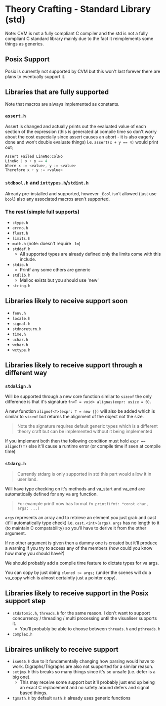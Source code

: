 # Theory Crafting - Standard Library (std)

Note: CVM is not a fully compliant C compiler and the std is not a fully compliant C standard library mainly due to the fact it reimplements some things as generics.

## Posix Support

Posix is currently not supported by CVM but this won't last forever there are plans to eventually support it.

## Libraries that are fully supported

Note that macros are always implemented as constants.

### `assert.h`

Assert is changed and actually prints out the evaluated value of each section of the expression (this is generated at compile time so don't worry about the cost especially since assert causes an abort - it is also eagerly done and won't double evaluate things) i.e. `assert(x + y == 4)` would print out;

```c
Assert Failed LineNo:ColNo
LineNo | x + y == 4
Where x := <value>, y := <value>
Therefore x + y := <value>
```

### `stdbool.h` and `inttypes.h`/`stdint.h`

Already pre-installed and supported, however `_Bool` isn't allowed (just use `bool`) also any associated macros aren't supported.

### The rest (simple full supports)

- `ctype.h`
- `errno.h`
- `float.h`
- `limits.h`
- `math.h` (note: doesn't require `-lm`)
- `stddef.h`
  - All supported types are already defined only the limits come with this include.
- `stdio.h`
  - Printf any some others are generic
- `stdlib.h`
  - Malloc exists but you should use 'new'
- `string.h`

## Libraries likely to receive support soon

- `fenv.h`
- `locale.h`
- `signal.h`
- `stdnoreturn.h`
- `time.h`
- `uchar.h`
- `wchar.h`
- `wctype.h`

## Libraries likely to receive support through a different way

### `stdalign.h`

Will be supported through a new core function similar to `sizeof` the only difference is that it's signature `fn<T = void> alignas(expr: usize = 0)`.

A new function `alignof<T>(expr: T = new {})` will also be added which is similar to `sizeof` but returns the alignment of the object not the size.
  
> Note the signature requires default generic types which is a different theory craft but can be implemented without it being implemented

If you implement both then the following condition must hold `expr == alignof(T)` else it'll cause a runtime error (or compile time if seen at compile time)

### `stdarg.h`

> Currently stdarg is only supported in std this part would allow it in user land.

Will have type checking on it's methods and va_start and va_end are automatically defined for any va arg function.

> For example printf now has format `fn printf(fmt: *const char, args: ...)`

`args` represents an array and to retrieve an element you just grab and cast (it'll automatically type check) i.e. `cast.<int>(args)`.  `args` has no length to it (to maintain C compatability) so you'll have to derive it from the other argument.

If no other argument is given then a dummy one is created but it'll produce a warning if you try to access any of the members (how could you know how many you should have?)

We should probably add a compile time feature to dictate types for va args.

You can copy by just doing `cloned := args;` (under the scenes will do a va_copy which is almost certaintly just a pointer copy).

## Libraries likely to receive support in the Posix support step

- `stdatomic.h`, `threads.h` for the same reason.  I don't want to support concurrency / threading / multi processing until the visualiser supports it.
  - You'll probably be able to choose between `threads.h` and `pthreads.h`
- `complex.h`

## Libraires unlikely to receive support

- `iso646.h` due to it fundamentally changing how parsing would have to work.  Digraphs/Trigraphs are also not supported for a similar reason.
- `setjmp.h` this breaks so many things since it's so unsafe (i.e. defer is a big one).
  - This may receive some support but it'll probably just end up being an exact C replacement and no safety around defers and signal based things.
- `tgmath.h` by default `math.h` already uses generic functions
